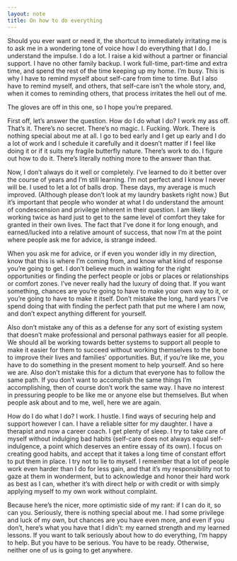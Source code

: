 ```yaml
---
layout: note
title: On how to do everything
---
```


Should you ever want or need it, the shortcut to immediately irritating me is to ask me in a wondering tone of voice how I do everything that I do. I understand the impulse. I do a lot. I raise a kid without a partner or financial support. I have no other family backup. I work full-time, part-time and extra time, and spend the rest of the time keeping up my home. I’m busy. This is why I have to remind myself about self-care from time to time. But I also have to remind myself, and others, that self-care isn’t the whole story, and, when it comes to reminding others, that process irritates the hell out of me.
 
The gloves are off in this one, so I hope you’re prepared.
 
First off, let’s answer the question. How do I do what I do? I work my ass off. That’s it. There’s no secret. There’s no magic. I. Fucking. Work. There is nothing special about me at all. I go to bed early and I get up early and I do a lot of work and I schedule it carefully and it doesn’t matter if I feel like doing it or if it suits my fragile butterfly nature. There’s work to do. I figure out how to do it. There’s literally nothing more to the answer than that.
 
Now, I don’t always do it well or completely. I’ve learned to do it better over the course of years and I’m still learning. I’m not perfect and I know I never will be. I used to let a lot of balls drop. These days, my average is much improved. (Although please don’t look at my laundry baskets right now.) But it’s important that people who wonder at what I do understand the amount of condescension and privilege inherent in their question. I am likely working twice as hard just to get to the same level of comfort they take for granted in their own lives. The fact that I’ve done it for long enough, and earned/lucked into a relative amount of success, that now I’m at the point where people ask me for advice, is strange indeed.
 
When you ask me for advice, or if even you wonder idly in my direction, know that this is where I’m coming from, and know what kind of response you’re going to get. I don’t believe much in waiting for the right opportunities or finding the perfect people or jobs or places or relationships or comfort zones. I’ve never really had the luxury of doing that. If you want something, chances are you’re going to have to make your own way to it, or you’re going to have to make it itself. Don’t mistake the long, hard years I’ve spend doing that with finding the perfect path that put me where I am now, and don’t expect anything different for yourself.
 
Also don’t mistake any of this as a defense for any sort of existing system that doesn’t make professional and personal pathways easier for all people. We should all be working towards better systems to support all people to make it easier for them to succeed without working themselves to the bone to improve their lives and families’ opportunities. But, if you’re like me, you have to do something in the present moment to help yourself. And so here we are. Also don’t mistake this for a dictum that everyone has to follow the same path. If you don’t want to accomplish the same things I’m accomplishing, then of course don’t work the same way. I have no interest in pressuring people to be like me or anyone else but themselves. But when people ask about and to me, well, here we are again.
 
How do I do what I do? I work. I hustle. I find ways of securing help and support however I can. I have a reliable sitter for my daughter. I have a therapist and now a career coach. I get plenty of sleep. I try to take care of myself without indulging bad habits (self-care does not always equal self-indulgence, a point which deserves an entire essay of its own). I focus on creating good habits, and accept that it takes a long time of constant effort to put them in place. I try not to lie to myself. I remember that a lot of people work even harder than I do for less gain, and that it’s my responsibility not to gaze at them in wonderment, but to acknowledge and honor their hard work as best as I can, whether it’s with direct help or with credit or with simply applying myself to my own work without complaint.
 
Because here’s the nicer, more optimistic side of my rant: if I can do it, so can you. Seriously, there is nothing special about me. I had some privilege and luck of my own, but chances are you have even more, and even if you don’t, here’s what you have that I didn't: my earned strength and my learned lessons. If you want to talk seriously about how to do everything, I’m happy to help. But you have to be serious. You have to be ready. Otherwise, neither one of us is going to get anywhere.
